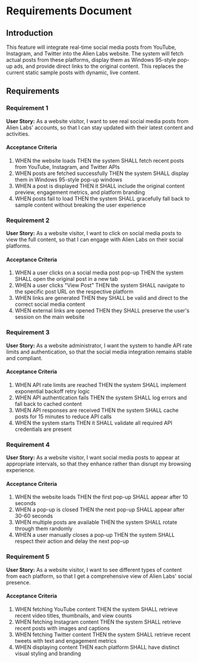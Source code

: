 # Requirements Document

## Introduction

This feature will integrate real-time social media posts from YouTube, Instagram, and Twitter into the Alien Labs website. The system will fetch actual posts from these platforms, display them as Windows 95-style pop-up ads, and provide direct links to the original content. This replaces the current static sample posts with dynamic, live content.

## Requirements

### Requirement 1

**User Story:** As a website visitor, I want to see real social media posts from Alien Labs' accounts, so that I can stay updated with their latest content and activities.

#### Acceptance Criteria

1. WHEN the website loads THEN the system SHALL fetch recent posts from YouTube, Instagram, and Twitter APIs
2. WHEN posts are fetched successfully THEN the system SHALL display them in Windows 95-style pop-up windows
3. WHEN a post is displayed THEN it SHALL include the original content preview, engagement metrics, and platform branding
4. WHEN posts fail to load THEN the system SHALL gracefully fall back to sample content without breaking the user experience

### Requirement 2

**User Story:** As a website visitor, I want to click on social media posts to view the full content, so that I can engage with Alien Labs on their social platforms.

#### Acceptance Criteria

1. WHEN a user clicks on a social media post pop-up THEN the system SHALL open the original post in a new tab
2. WHEN a user clicks "View Post" THEN the system SHALL navigate to the specific post URL on the respective platform
3. WHEN links are generated THEN they SHALL be valid and direct to the correct social media content
4. WHEN external links are opened THEN they SHALL preserve the user's session on the main website

### Requirement 3

**User Story:** As a website administrator, I want the system to handle API rate limits and authentication, so that the social media integration remains stable and compliant.

#### Acceptance Criteria

1. WHEN API rate limits are reached THEN the system SHALL implement exponential backoff retry logic
2. WHEN API authentication fails THEN the system SHALL log errors and fall back to cached content
3. WHEN API responses are received THEN the system SHALL cache posts for 15 minutes to reduce API calls
4. WHEN the system starts THEN it SHALL validate all required API credentials are present

### Requirement 4

**User Story:** As a website visitor, I want social media posts to appear at appropriate intervals, so that they enhance rather than disrupt my browsing experience.

#### Acceptance Criteria

1. WHEN the website loads THEN the first pop-up SHALL appear after 10 seconds
2. WHEN a pop-up is closed THEN the next pop-up SHALL appear after 30-60 seconds
3. WHEN multiple posts are available THEN the system SHALL rotate through them randomly
4. WHEN a user manually closes a pop-up THEN the system SHALL respect their action and delay the next pop-up

### Requirement 5

**User Story:** As a website visitor, I want to see different types of content from each platform, so that I get a comprehensive view of Alien Labs' social presence.

#### Acceptance Criteria

1. WHEN fetching YouTube content THEN the system SHALL retrieve recent video titles, thumbnails, and view counts
2. WHEN fetching Instagram content THEN the system SHALL retrieve recent posts with images and captions
3. WHEN fetching Twitter content THEN the system SHALL retrieve recent tweets with text and engagement metrics
4. WHEN displaying content THEN each platform SHALL have distinct visual styling and branding
